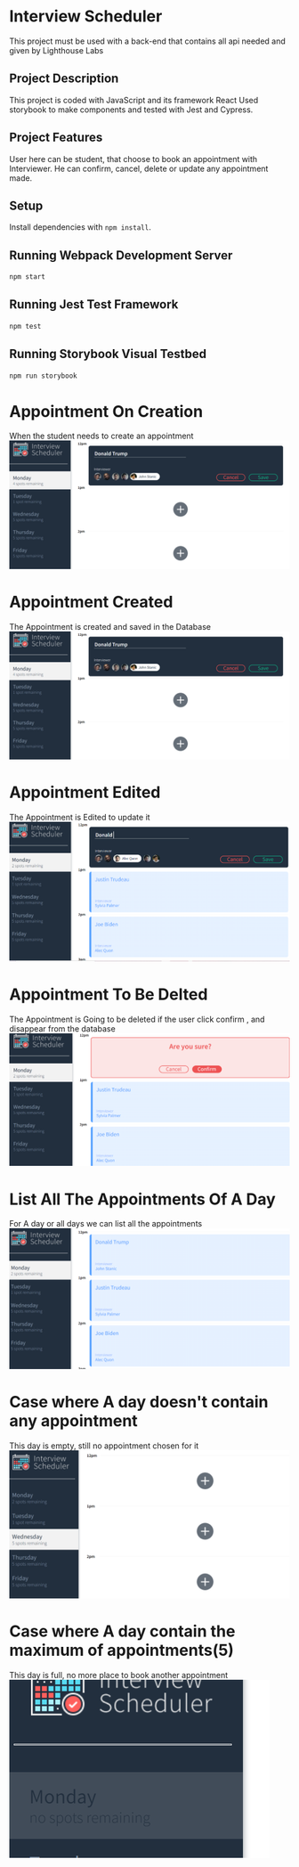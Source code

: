 # Interview Scheduler

This project must be used with a back-end that contains all api needed
and given by Lighthouse Labs

## Project Description

This project is coded with JavaScript and its framework React 
Used storybook to make components and tested with Jest and Cypress.

## Project Features

User here can be student, that choose to book an appointment with Interviewer.
He can confirm, cancel, delete or update any appointment made.

## Setup

Install dependencies with `npm install`.

## Running Webpack Development Server

```sh
npm start
```

## Running Jest Test Framework

```sh
npm test
```

## Running Storybook Visual Testbed

```sh
npm run storybook
```

# Appointment On Creation
When the student needs to create an appointment
![OnCreateAppointment](images/AppointmentOnCreation.PNG)

# Appointment Created
The Appointment is created and saved in the Database
![AppointmentCreated](images/AppointmentCreated.PNG)

# Appointment Edited
The Appointment is Edited to update it
![EditAppointment](images/EditAppointment.PNG)

# Appointment To Be Delted
The Appointment is Going to be deleted if the user click confirm
, and disappear from the database
![AppointmentToBeDeleted](images/DeleteAppointment.PNG)

# List All The Appointments Of A Day
For A day or all days we can list all the appointments
![ListOfAppointments](images/ListOfAppointments.PNG)

# Case where A day doesn't contain any appointment
This day is empty, still no appointment chosen for it
![DayEmpty](images/DayStillEmpty.PNG)

# Case where A day contain the maximum of appointments(5)
This day is full, no more place to book another appointment
![DayFull](images/DayFull.PNG)
